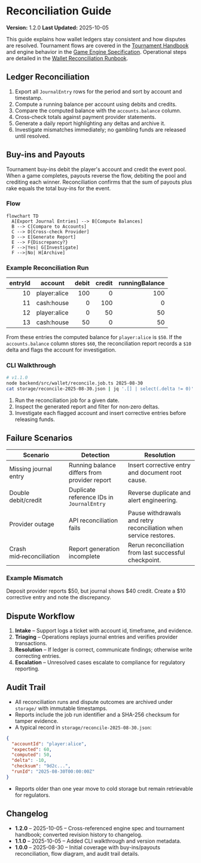 # Reconciliation Guide

**Version:** 1.2.0
**Last Updated:** 2025-10-05

This guide explains how wallet ledgers stay consistent and how disputes are resolved. Tournament flows are covered in the [Tournament Handbook](./tournament-handbook.md) and engine behavior in the [Game Engine Specification](./game-engine-spec.md). Operational steps are detailed in the [Wallet Reconciliation Runbook](./runbooks/wallet-reconciliation.md).

## Ledger Reconciliation

1. Export all `JournalEntry` rows for the period and sort by account and timestamp.
2. Compute a running balance per account using debits and credits.
3. Compare the computed balance with the `accounts.balance` column.
4. Cross‑check totals against payment provider statements.
5. Generate a daily report highlighting any deltas and archive it.
6. Investigate mismatches immediately; no gambling funds are released until resolved.

## Buy-ins and Payouts

Tournament buy-ins debit the player's account and credit the event pool. When a
game completes, payouts reverse the flow, debiting the pool and crediting each
winner. Reconciliation confirms that the sum of payouts plus rake equals the
total buy-ins for the event.

### Flow

```mermaid
flowchart TD
  A[Export Journal Entries] --> B[Compute Balances]
  B --> C[Compare to Accounts]
  C --> D[Cross-check Provider]
  D --> E[Generate Report]
  E --> F{Discrepancy?}
  F -->|Yes| G[Investigate]
  F -->|No| H[Archive]
```

### Example Reconciliation Run

| entryId | account        | debit | credit | runningBalance |
|--------:|---------------|------:|-------:|---------------:|
| 10      | player:alice   | 100   | 0      | 100 |
| 11      | cash:house     | 0     | 100    |   0 |
| 12      | player:alice   | 0     | 50     |  50 |
| 13      | cash:house     | 50    | 0      |  50 |

From these entries the computed balance for `player:alice` is `$50`. If the
`accounts.balance` column stores `$60`, the reconciliation report records a `$10`
delta and flags the account for investigation.

### CLI Walkthrough

```bash
# v1.1.0
node backend/src/wallet/reconcile.job.ts 2025-08-30
cat storage/reconcile-2025-08-30.json | jq '.[] | select(.delta != 0)'
```

1. Run the reconciliation job for a given date.
2. Inspect the generated report and filter for non‑zero deltas.
3. Investigate each flagged account and insert corrective entries before releasing funds.

## Failure Scenarios

| Scenario | Detection | Resolution |
|---------|-----------|------------|
| Missing journal entry | Running balance differs from provider report | Insert corrective entry and document root cause. |
| Double debit/credit | Duplicate reference IDs in `JournalEntry` | Reverse duplicate and alert engineering. |
| Provider outage | API reconciliation fails | Pause withdrawals and retry reconciliation when service restores. |
| Crash mid‑reconciliation | Report generation incomplete | Rerun reconciliation from last successful checkpoint. |

### Example Mismatch

Deposit provider reports $50, but journal shows $40 credit. Create a $10 corrective entry and note the discrepancy.

## Dispute Workflow

1. **Intake** – Support logs a ticket with account id, timeframe, and evidence.
2. **Triaging** – Operations replays journal entries and verifies provider transactions.
3. **Resolution** – If ledger is correct, communicate findings; otherwise write correcting entries.
4. **Escalation** – Unresolved cases escalate to compliance for regulatory reporting.

## Audit Trail

- All reconciliation runs and dispute outcomes are archived under `storage/` with immutable timestamps.
- Reports include the job run identifier and a SHA-256 checksum for tamper evidence.
- A typical record in `storage/reconcile-2025-08-30.json`:

```json
{
  "accountId": "player:alice",
  "expected": 60,
  "computed": 50,
  "delta": -10,
  "checksum": "9d2c...",
  "runId": "2025-08-30T00:00:00Z"
}
```

- Reports older than one year move to cold storage but remain retrievable for regulators.

## Changelog
- **1.2.0** – 2025-10-05 – Cross-referenced engine spec and tournament handbook; converted revision history to changelog.
- **1.1.0** – 2025-10-05 – Added CLI walkthrough and version metadata.
- **1.0.0** – 2025-08-30 – Initial coverage with buy-ins/payouts reconciliation, flow diagram, and audit trail details.

